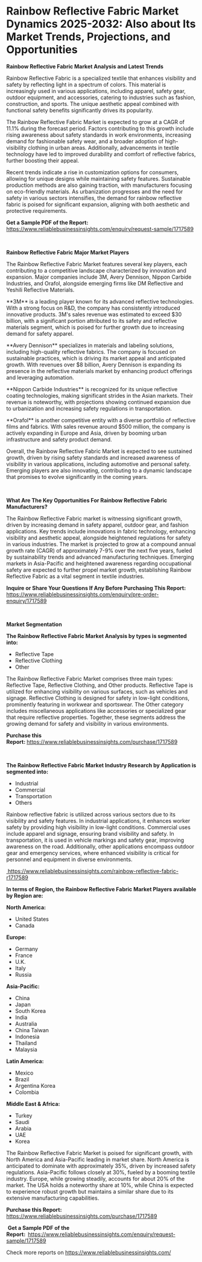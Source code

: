 <p><h1>Rainbow Reflective Fabric Market Dynamics 2025-2032: Also about Its Market Trends, Projections, and Opportunities</h1></p><p><strong>Rainbow Reflective Fabric Market Analysis and Latest Trends</strong></p>
<p><p>Rainbow Reflective Fabric is a specialized textile that enhances visibility and safety by reflecting light in a spectrum of colors. This material is increasingly used in various applications, including apparel, safety gear, outdoor equipment, and accessories, catering to industries such as fashion, construction, and sports. The unique aesthetic appeal combined with functional safety benefits significantly drives its popularity.</p><p>The Rainbow Reflective Fabric Market is expected to grow at a CAGR of 11.1% during the forecast period. Factors contributing to this growth include rising awareness about safety standards in work environments, increasing demand for fashionable safety wear, and a broader adoption of high-visibility clothing in urban areas. Additionally, advancements in textile technology have led to improved durability and comfort of reflective fabrics, further boosting their appeal. </p><p>Recent trends indicate a rise in customization options for consumers, allowing for unique designs while maintaining safety features. Sustainable production methods are also gaining traction, with manufacturers focusing on eco-friendly materials. As urbanization progresses and the need for safety in various sectors intensifies, the demand for rainbow reflective fabric is poised for significant expansion, aligning with both aesthetic and protective requirements.</p></p>
<p><strong>Get a Sample PDF of the Report:&nbsp;</strong> <a href="https://www.reliablebusinessinsights.com/enquiry/request-sample/1717589?utm_campaign=2098&utm_medium=2&utm_source=Github&utm_content=ia&utm_term=30012025&utm_id=rainbow-reflective-fabric">https://www.reliablebusinessinsights.com/enquiry/request-sample/1717589</a></p>
<p>&nbsp;</p>
<p><strong>Rainbow Reflective Fabric Major Market Players</strong></p>
<p><p>The Rainbow Reflective Fabric Market features several key players, each contributing to a competitive landscape characterized by innovation and expansion. Major companies include 3M, Avery Dennison, Nippon Carbide Industries, and Orafol, alongside emerging firms like DM Reflective and Yeshili Reflective Materials.</p><p>**3M** is a leading player known for its advanced reflective technologies. With a strong focus on R&D, the company has consistently introduced innovative products. 3M's sales revenue was estimated to exceed $30 billion, with a significant portion attributed to its safety and reflective materials segment, which is poised for further growth due to increasing demand for safety apparel.</p><p>**Avery Dennison** specializes in materials and labeling solutions, including high-quality reflective fabrics. The company is focused on sustainable practices, which is driving its market appeal and anticipated growth. With revenues over $8 billion, Avery Dennison is expanding its presence in the reflective materials market by enhancing product offerings and leveraging automation.</p><p>**Nippon Carbide Industries** is recognized for its unique reflective coating technologies, making significant strides in the Asian markets. Their revenue is noteworthy, with projections showing continued expansion due to urbanization and increasing safety regulations in transportation.</p><p>**Orafol** is another competitive entity with a diverse portfolio of reflective films and fabrics. With sales revenue around $500 million, the company is actively expanding in Europe and Asia, driven by booming urban infrastructure and safety product demand.</p><p>Overall, the Rainbow Reflective Fabric Market is expected to see sustained growth, driven by rising safety standards and increased awareness of visibility in various applications, including automotive and personal safety. Emerging players are also innovating, contributing to a dynamic landscape that promises to evolve significantly in the coming years.</p></p>
<p>&nbsp;</p>
<p><strong>What Are The Key Opportunities For Rainbow Reflective Fabric Manufacturers?</strong></p>
<p><p>The Rainbow Reflective Fabric market is witnessing significant growth, driven by increasing demand in safety apparel, outdoor gear, and fashion applications. Key trends include innovations in fabric technology, enhancing visibility and aesthetic appeal, alongside heightened regulations for safety in various industries. The market is projected to grow at a compound annual growth rate (CAGR) of approximately 7-9% over the next five years, fueled by sustainability trends and advanced manufacturing techniques. Emerging markets in Asia-Pacific and heightened awareness regarding occupational safety are expected to further propel market growth, establishing Rainbow Reflective Fabric as a vital segment in textile industries.</p></p>
<p><strong>Inquire or Share Your Questions If Any Before Purchasing This Report:</strong> <a href="https://www.reliablebusinessinsights.com/enquiry/pre-order-enquiry/1717589?utm_campaign=2098&utm_medium=2&utm_source=Github&utm_content=ia&utm_term=30012025&utm_id=rainbow-reflective-fabric">https://www.reliablebusinessinsights.com/enquiry/pre-order-enquiry/1717589</a></p>
<p>&nbsp;</p>
<p><strong>Market Segmentation</strong></p>
<p><strong>The Rainbow Reflective Fabric Market Analysis by types is segmented into:</strong></p>
<p><ul><li>Reflective Tape</li><li>Reflective Clothing</li><li>Other</li></ul></p>
<p><p>The Rainbow Reflective Fabric Market comprises three main types: Reflective Tape, Reflective Clothing, and Other products. Reflective Tape is utilized for enhancing visibility on various surfaces, such as vehicles and signage. Reflective Clothing is designed for safety in low-light conditions, prominently featuring in workwear and sportswear. The Other category includes miscellaneous applications like accessories or specialized gear that require reflective properties. Together, these segments address the growing demand for safety and visibility in various environments.</p></p>
<p><strong>Purchase this Report:&nbsp;</strong><a href="https://www.reliablebusinessinsights.com/purchase/1717589?utm_campaign=2098&utm_medium=2&utm_source=Github&utm_content=ia&utm_term=30012025&utm_id=rainbow-reflective-fabric">https://www.reliablebusinessinsights.com/purchase/1717589</a></p>
<p>&nbsp;</p>
<p><strong>The Rainbow Reflective Fabric Market Industry Research by Application is segmented into:</strong></p>
<p><ul><li>Industrial</li><li>Commercial</li><li>Transportation</li><li>Others</li></ul></p>
<p><p>Rainbow reflective fabric is utilized across various sectors due to its visibility and safety features. In industrial applications, it enhances worker safety by providing high visibility in low-light conditions. Commercial uses include apparel and signage, ensuring brand visibility and safety. In transportation, it is used in vehicle markings and safety gear, improving awareness on the road. Additionally, other applications encompass outdoor gear and emergency services, where enhanced visibility is critical for personnel and equipment in diverse environments.</p></p>
<p><a href="https://www.reliablebusinessinsights.com/rainbow-reflective-fabric-r1717589?utm_campaign=2098&utm_medium=2&utm_source=Github&utm_content=ia&utm_term=30012025&utm_id=rainbow-reflective-fabric">&nbsp;https://www.reliablebusinessinsights.com/rainbow-reflective-fabric-r1717589</a></p>
<p><strong>In terms of Region, the Rainbow Reflective Fabric Market Players available by Region are:</strong></p>
<p>
    <p> <strong> North America: </strong>
        <ul>
            <li>United States</li>
            <li>Canada</li>
        </ul>
        </p> 
    <p> <strong> Europe: </strong>
        <ul>
            <li>Germany</li>
            <li>France</li>
            <li>U.K.</li>
            <li>Italy</li>
            <li>Russia</li>
        </ul>
        </p> 
    <p> <strong> Asia-Pacific: </strong>
        <ul>
            <li>China</li>
            <li>Japan</li>
            <li>South Korea</li>
            <li>India</li>
            <li>Australia</li>
            <li>China Taiwan</li>
            <li>Indonesia</li>
            <li>Thailand</li>
            <li>Malaysia</li>
        </ul>
        </p> 
    <p> <strong> Latin America: </strong>
        <ul>
            <li>Mexico</li>
            <li>Brazil</li>
            <li>Argentina Korea</li>
            <li>Colombia</li>
        </ul>
        </p> 
    <p> <strong> Middle East & Africa: </strong>
        <ul>
            <li>Turkey</li>
            <li>Saudi</li>
            <li>Arabia</li>
            <li>UAE</li>
            <li>Korea</li>
        </ul>
    </p>
    </p>
<p><p>The Rainbow Reflective Fabric Market is poised for significant growth, with North America and Asia-Pacific leading in market share. North America is anticipated to dominate with approximately 35%, driven by increased safety regulations. Asia-Pacific follows closely at 30%, fueled by a booming textile industry. Europe, while growing steadily, accounts for about 20% of the market. The USA holds a noteworthy share at 10%, while China is expected to experience robust growth but maintains a similar share due to its extensive manufacturing capabilities.</p></p>
<p><strong>Purchase this Report: </strong><a href="https://www.reliablebusinessinsights.com/purchase/1717589?utm_campaign=2098&utm_medium=2&utm_source=Github&utm_content=ia&utm_term=30012025&utm_id=rainbow-reflective-fabric">https://www.reliablebusinessinsights.com/purchase/1717589</a></p>
<p>&nbsp;<strong>Get a Sample PDF of the Report:&nbsp;&nbsp;</strong><a href="https://www.reliablebusinessinsights.com/enquiry/request-sample/1717589?utm_campaign=2098&utm_medium=2&utm_source=Github&utm_content=ia&utm_term=30012025&utm_id=rainbow-reflective-fabric">https://www.reliablebusinessinsights.com/enquiry/request-sample/1717589</a></p>
<p><strong></strong></p>
<p>Check more reports on <a href="https://www.reliablebusinessinsights.com/?utm_campaign=2098&utm_medium=2&utm_source=Github&utm_content=ia&utm_term=30012025&utm_id=rainbow-reflective-fabric">https://www.reliablebusinessinsights.com/</a></p>